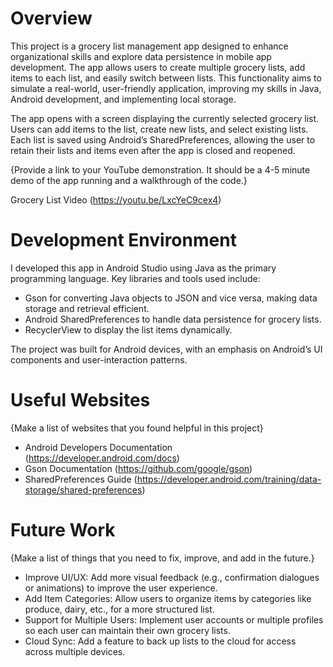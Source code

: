 # Overview

This project is a grocery list management app designed to enhance organizational skills and explore data persistence in mobile app development. The app allows users to create multiple grocery lists, add items to each list, and easily switch between lists. This functionality aims to simulate a real-world, user-friendly application, improving my skills in Java, Android development, and implementing local storage.

The app opens with a screen displaying the currently selected grocery list. Users can add items to the list, create new lists, and select existing lists. Each list is saved using Android’s SharedPreferences, allowing the user to retain their lists and items even after the app is closed and reopened.

{Provide a link to your YouTube demonstration.  It should be a 4-5 minute demo of the app running and a walkthrough of the code.}

Grocery List Video (https://youtu.be/LxcYeC9cex4)

# Development Environment

I developed this app in Android Studio using Java as the primary programming language. Key libraries and tools used include:

* Gson for converting Java objects to JSON and vice versa, making data storage and retrieval efficient.
* Android SharedPreferences to handle data persistence for grocery lists.
* RecyclerView to display the list items dynamically.

The project was built for Android devices, with an emphasis on Android’s UI components and user-interaction patterns.

# Useful Websites

{Make a list of websites that you found helpful in this project}
* Android Developers Documentation (https://developer.android.com/docs)
* Gson Documentation (https://github.com/google/gson)
* SharedPreferences Guide (https://developer.android.com/training/data-storage/shared-preferences)

# Future Work

{Make a list of things that you need to fix, improve, and add in the future.}
* Improve UI/UX: Add more visual feedback (e.g., confirmation dialogues or animations) to improve the user experience.
* Add Item Categories: Allow users to organize items by categories like produce, dairy, etc., for a more structured list.
* Support for Multiple Users: Implement user accounts or multiple profiles so each user can maintain their own grocery lists.
* Cloud Sync: Add a feature to back up lists to the cloud for access across multiple devices.
